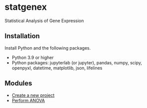 # statgenex
Statistical Analysis of Gene Expression

## Installation
Install Python and the following packages.
* Python 3.9 or higher
* Python packages: jupyterlab (or jupyter), pandas, numpy, scipy, openpyxl, datetime, matplotlib, json, lifelines

## Modules
* [Create a new project](01_create_project.ipynb)
* [Perform ANOVA](02_anova.ipynb)